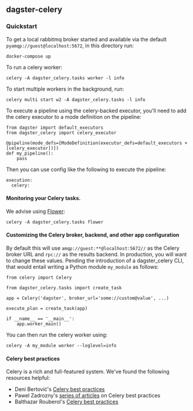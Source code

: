 ## dagster-celery

### Quickstart

To get a local rabbitmq broker started and available via the default `pyamqp://guest@localhost:5672`, in this directory run:

    docker-compose up

To run a celery worker:

    celery -A dagster_celery.tasks worker -l info

To start multiple workers in the background, run:

    celery multi start w2 -A dagster_celery.tasks -l info

To execute a pipeline using the celery-backed executor, you'll need to add the celery executor to
a mode definition on the pipeline:

    from dagster import default_executors
    from dagster_celery import celery_executor

    @pipeline(mode_defs=[ModeDefinition(executor_defs=default_executors + [celery_executor])])
    def my_pipeline():
        pass

Then you can use config like the following to execute the pipeline:

    execution:
      celery:

#### Monitoring your Celery tasks.

We advise using [Flower](https://celery.readthedocs.io/en/latest/userguide/monitoring.html#flower-real-time-celery-web-monitor):

    celery -A dagster_celery.tasks flower

#### Customizing the Celery broker, backend, and other app configuration

By default this will use `amqp://guest:**@localhost:5672//` as the Celery broker URL and `rpc://`
as the results backend. In production, you will want to change these values. Pending the
introduction of a dagster_celery CLI, that would entail writing a Python module `my_module` as
follows:

    from celery import Celery

    from dagster_celery.tasks import create_task

    app = Celery('dagster', broker_url='some://custom@value', ...)

    execute_plan = create_task(app)

    if __name__ == '__main__':
        app.worker_main()

You can then run the celery worker using:

    celery -A my_module worker --loglevel=info

#### Celery best practices

Celery is a rich and full-featured system. We've found the following resources helpful:

- Deni Bertović's [Celery best practices](https://denibertovic.com/posts/celery-best-practices/)
- Pawel Zadrozny's [series of articles](https://pawelzny.com/python/celery/2017/08/14/celery-4-tasks-best-practices/) on Celery best practices
- Balthazar Rouberol's [Celery best practices](https://blog.balthazar-rouberol.com/celery-best-practices)
